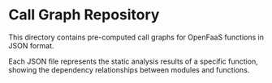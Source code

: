 # Call Graph Repository

This directory contains pre-computed call graphs for OpenFaaS functions in JSON format.

Each JSON file represents the static analysis results of a specific function, showing the dependency relationships between modules and functions.